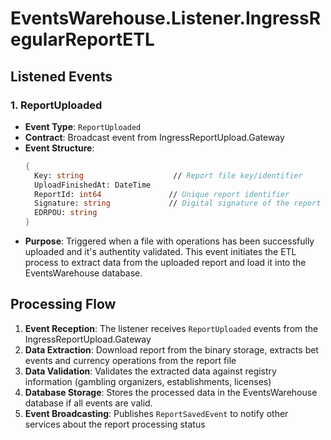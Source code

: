 # EventsWarehouse.Listener.IngressRegularReportETL


## Listened Events


### 1. ReportUploaded
- **Event Type**: `ReportUploaded`
- **Contract**: Broadcast event from IngressReportUpload.Gateway
- **Event Structure**:
  ```fsharp
  {
    Key: string                    // Report file key/identifier
    UploadFinishedAt: DateTime    
    ReportId: int64               // Unique report identifier
    Signature: string             // Digital signature of the report
    EDRPOU: string              
  }
  ```
- **Purpose**: Triggered when a file with operations has been successfully uploaded and it's authentity validated. This event initiates the ETL process to extract data from the uploaded report and load it into the EventsWarehouse database.

## Processing Flow

1. **Event Reception**: The listener receives `ReportUploaded` events from the IngressReportUpload.Gateway
2. **Data Extraction**: Download report from the binary storage, extracts bet events and currency operations from the report file
3. **Data Validation**: Validates the extracted data against registry information (gambling organizers, establishments, licenses)
4. **Database Storage**: Stores the processed data in the EventsWarehouse database if all events are valid.
5. **Event Broadcasting**: Publishes `ReportSavedEvent` to notify other services about the report processing status


